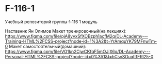 # F-116-1
Учебный репозиторий группы f-116 1 модуль

Наставник Ян Олимов
Макет тренировочный(на лекциях): https://www.figma.com/file/pjA8vvxSfXOBzph1acfM2q/DL-Academy---Training-HTML%2FCSS-project?node-id=1%3A2&t=YrAmquYK79MFnwTm-0
Макет самостоятельный(домашний): https://www.figma.com/file/VO1kn2CjwCKfqF5mOJjX6o/DL-Academy---Personal-HTML%2FCSS-project?node-id=0%3A1&t=hCsvSOuqItfFRl25-0
